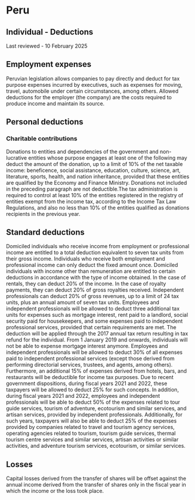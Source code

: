 # Peru
## Individual - Deductions
Last reviewed - 10 February 2025
## Employment expenses
Peruvian legislation allows companies to pay directly and deduct for tax purpose expenses incurred by executives, such as expenses for moving, travel, automobile under certain circumstances, among others. Allowed deductions for the employer (the company) are the costs required to produce income and maintain its source.
## Personal deductions
### Charitable contributions
Donations to entities and dependencies of the government and non-lucrative entities whose purpose engages at least one of the following may deduct the amount of the donation, up to a limit of 10% of the net taxable income: beneficence, social assistance, education, culture, science, art, literature, sports, health, and nation inheritance, provided that these entities are qualified by the Economy and Finance Ministry.
Donations not included in the preceding paragraph are not deductible.The tax administration is required to control at least 10% of the entities registered in the registry of entities exempt from the income tax, according to the Income Tax Law Regulations, and also no less than 10% of the entities qualified as donations recipients in the previous year.
## Standard deductions
Domiciled individuals who receive income from employment or professional income are entitled to a total deduction equivalent to seven tax units from their gross income. Individuals who receive both employment and professional income can only deduct the fixed amount once.
Domiciled individuals with income other than remuneration are entitled to certain deductions in accordance with the type of income obtained. In the case of rentals, they can deduct 20% of the income. In the case of royalty payments, they can deduct 20% of gross royalties received. Independent professionals can deduct 20% of gross revenues, up to a limit of 24 tax units, plus an annual amount of seven tax units.
Employees and independent professionals will be allowed to deduct three additional tax units for expenses such as mortgage interest, rent paid to a landlord, social security paid for housekeepers, and some expenses paid to independent professional services, provided that certain requirements are met. The deduction will be applied through the 2017 annual tax return resulting in tax refund for the individual.
From 1 January 2019 and onwards, individuals will not be able to expense mortgage interest anymore. Employees and independent professionals will be allowed to deduct 30% of all expenses paid to independent professional services (except those derived from performing directorial services, trustees, and agents, among others).
Furthermore, an additional 15% of expenses derived from hotels, bars, and restaurants will be deductible for income tax purposes. Due to recent government dispositions, during fiscal years 2021 and 2022, these taxpayers will be allowed to deduct 25% for such concepts.
In addition, during fiscal years 2021 and 2022, employees and independent professionals will be able to deduct 50% of the expenses related to tour guide services, tourism of adventure, ecotourism and similar services, and artisan services, provided by independent professionals. Additionally, for such years, taxpayers will also be able to deduct 25% of the expenses provided by companies related to travel and tourism agency services, operating agencies related to tourism, tourism guide services, thermal tourism centre services and similar services, artisan activities or similar activities, and adventure tourism services, ecotourism, or similar services. 
## Losses
Capital losses derived from the transfer of shares will be offset against the annual income derived from the transfer of shares only in the fiscal year in which the income or the loss took place.
